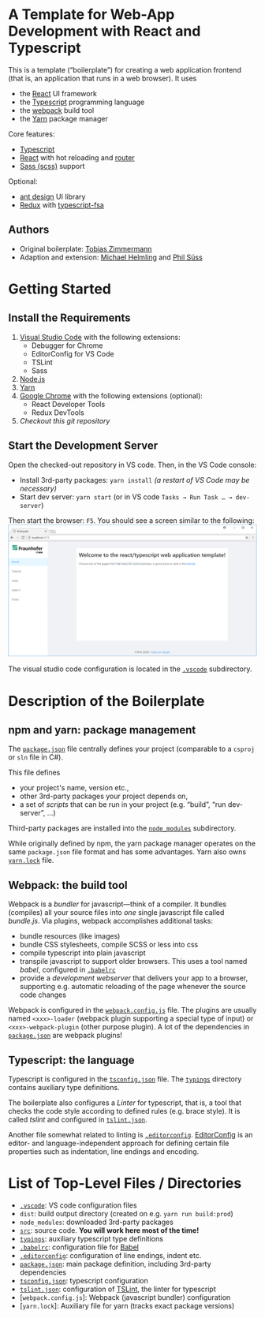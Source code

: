# A Template for Web-App Development with React and Typescript

This is a template (“boilerplate”) for creating a web application frontend (that is, an application that runs in a web browser). It uses 
- the [React](https://reactjs.org/) UI framework
- the [Typescript](http://www.typescriptlang.org/) programming language
- the [webpack](https://webpack.js.org/) build tool
- the [Yarn](https://yarnpkg.com) package manager

Core features:
- [Typescript](http://www.typescriptlang.org/)
- [React](https://reactjs.org/) with hot reloading and [router](https://github.com/ReactTraining/react-router)
- [Sass (scss)](http://sass-lang.com/) support

Optional:
- [ant design](http://ant.design) UI library
- [Redux](https://redux.js.org/) with [typescript-fsa](https://github.com/aikoven/typescript-fsa)

## Authors
- Original boilerplate: [Tobias Zimmermann](@zimmermann)
- Adaption and extension: [Michael Helmling](@helmling) and [Phil Süss](@suess)

# Getting Started

## Install the Requirements
1. [Visual Studio Code](https://code.visualstudio.com/) with the following extensions:
    - Debugger for Chrome
    - EditorConfig for VS Code
    - TSLint
    - Sass
2. [Node.js](https://nodejs.org/en/)
3. [Yarn](https://yarnpkg.com/)
4. [Google Chrome](https://www.google.com/chrome/) with the following extensions (optional):
    - React Developer Tools
    - Redux DevTools
5. *Checkout this git repository*

## Start the Development Server
Open the checked-out repository in VS code. Then, in the VS Code console:
- Install 3rd-party packages: `yarn install` *(a restart of VS Code may be necessary)*
- Start dev server: `yarn start` (or in VS code `Tasks → Run Task … → dev-server`)

Then start the browser: `F5`. You should see a screen similar to the following:
![screenshot](screenshot.png)

The visual studio code configuration is located in the [`.vscode`](.vscode) subdirectory.

# Description of the Boilerplate

## npm and yarn: package management
The [`package.json`](package.json) file centrally defines your project (comparable to a `csproj` or `sln` file in C#).

This file defines
- your project's name, version etc.,
- other 3rd-party packages your project depends on,
- a set of *scripts* that can be run in your project (e.g. “build”, “run dev-server”, …)

Third-party packages are installed into the [`node_modules`](node_modules) subdirectory.

While originally defined by npm, the yarn package manager operates on the same `package.json` file format and has some advantages. Yarn also owns [`yarn.lock`](yarn.lock) file.

## Webpack: the build tool
Webpack is a *bundler* for javascript—think of a compiler. It bundles (compiles) all your source files into *one* single javascript file called *bundle.js*. Via plugins, webpack accomplishes additional tasks:
- bundle resources (like images)
- bundle CSS stylesheets, compile SCSS or less into css
- compile typescript into plain javascript
- transpile javascript to support older browsers. This uses a tool named *babel*, configured in [`.babelrc`](.babelrc)
- provide a *development webserver* that delivers your app to a browser, supporting e.g. automatic reloading of the page whenever the source code changes

Webpack is configured in the [`webpack.config.js`](webpack.config.js) file. The plugins are usually named `<xxx>-loader` (webpack plugin supporting a special type of input) or `<xxx>-webpack-plugin` (other purpose plugin). A lot of the dependencies in [`package.json`](package.json) are webpack plugins!

## Typescript: the language
Typescript is configured in the [`tsconfig.json`](tsconfig.json) file. The [`typings`](typings) directory contains auxiliary type definitions.

The boilerplate also configures a *Linter* for typescript, that is, a tool that checks the code style according to defined rules (e.g. brace style). It is called *tslint* and configured in [`tslint.json`](tslint.json).

Another file somewhat related to linting is [`.editorconfig`](.editorconfig). [EditorConfig](http://editorconfig.org/) is an editor- and language-independent approach for defining certain file properties such as indentation, line endings and encoding.

# List of Top-Level Files / Directories
- [`.vscode`](.vscode): VS code configuration files
- `dist`: build output directory (created on e.g. `yarn run build:prod`)
- `node_modules`: downloaded 3rd-party packages
- [`src`](src): source code. **You will work here most of the time!**
- [`typings`](typings): auxiliary typescript type definitions
- [`.babelrc`](.babelrc): configuration file for [Babel](https://babeljs.io/)
- [`.editorconfig`](.editorconfig): configuration of line endings, indent etc.
- [`package.json`](package.json): main package definition, including 3rd-party dependencies
- [`tsconfig.json`](tsconfig.json): typescript configuration
- [`tslint.json`](tslint.json): configuration of [TSLint](https://palantir.github.io/tslint/), the linter for typescript
- [`webpack.config.js`]: Webpack (javascript bundler) configuration
- [`yarn.lock`]: Auxiliary file for yarn (tracks exact package versions)
